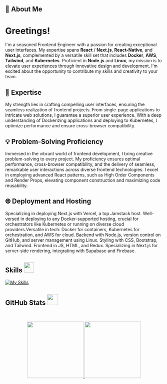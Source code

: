 ## 👋 About Me

# Greetings!
I'm a seasoned Frontend Engineer with a passion for creating exceptional user interfaces. My expertise spans **React** / **Next.js**, **React-Native**, and **Next.js**, complemented by a versatile skill set that includes **Docker**, **AWS**, **Tailwind**, and **Kubernetes**. Proficient in **Node.js** and **Linux**, my mission is to elevate user experiences through innovative design and development. I'm excited about the opportunity to contribute my skills and creativity to your team.

## 🚀 Expertise

My strength lies in crafting compelling user interfaces, ensuring the seamless realization of frontend projects. From single-page applications to intricate web solutions, I guarantee a superior user experience. With a deep understanding of Dockerizing applications and deploying to Kubernetes, I optimize performance and ensure cross-browser compatibility.

## 💡 Problem-Solving Proficiency

Immersed in the vibrant world of frontend development, I bring creative problem-solving to every project. My proficiency ensures optimal performance, cross-browser compatibility, and the delivery of seamless, remarkable user interactions across diverse frontend technologies. I excel in employing advanced React patterns, such as High Order Components and Render Props, elevating component construction and maximizing code reusability.

## 🌐 Deployment and Hosting

Specializing in deploying Next.js with Vercel, a top Jamstack host. Well-versed in deploying to any Docker-supported hosting, crucial for orchestrators like Kubernetes or running on diverse cloud providers.Versatile in tech: Docker for containers, Kubernetes for orchestration, and AWS for cloud. Backend with Node.js, version control on GitHub, and server management using Linux. Styling with CSS, Bootstrap, and Tailwind. Frontend in JS, HTML, and Redux. Specializing in Next.js for server-side rendering, integrating with Supabase and Firebase.


<h2> Skills <img src="https://media2.giphy.com/media/QssGEmpkyEOhBCb7e1/giphy.gif?cid=ecf05e47a0n3gi1bfqntqmob8g9aid1oyj2wr3ds3mg700bl&rid=giphy.gif" width=32px></h2>

[![My Skills](https://skillicons.dev/icons?i=react,nextjs,docker,aws,tailwind,express,figma,kubernetes,vercel,netlify,nodejs,linux,github,firebase,supabase,css,bash,bootstrap,js,html,redux,ts,appwrite)](https://skillicons.dev)

<h2> GitHub Stats <img src="https://i.pinimg.com/originals/65/c4/f4/65c4f452571be1261e9c623f7da488ac.gif" width=35px></h2>
<br>

<p align="center">
  <a href="https://github.com/h-wasi">
    <img height="180em" src="https://github-readme-stats.vercel.app/api?username=h-wasi&show_icons=true&theme=algolia&count-private=true" />
    <img height="180em" src="https://github-readme-stats.vercel.app/api/top-langs/?username=h-wasi&theme=algolia&layout=compact&count-private=true&hide=jupyter%20notebook" />
  </a>
</p>
<br>
